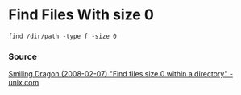Find Files With size 0
======================

`find /dir/path -type f -size 0`

### Source
[Smiling Dragon (2008-02-07) "Find files size 0 within a directory" - unix.com](http://www.unix.com/shell-programming-and-scripting/52617-find-files-size-0-within-directory.html)

